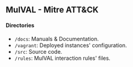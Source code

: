 ## MulVAL - Mitre ATT&CK

#### Directories
- `/docs`: Manuals & Documentation.
- `/vagrant`: Deployed instances' configuration.
- `/src`: Source code.
- `/rules`: MulVAL interaction rules' files.

